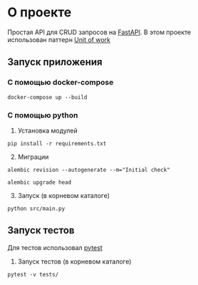 # О проекте
Простая API для CRUD запросов на [FastAPI](https://github.com/tiangolo/fastapi).
В этом проекте использован паттерн [Unit of work](https://en.wikipedia.org/wiki/Unit_of_work)

## Запуск приложения

### С помощью docker-compose 
```
docker-compose up --build
```

### С помощью python
1. Установка модулей
```
pip install -r requirements.txt
```
2. Миграции
```
alembic revision --autogenerate --m="Initial check"
```
```
alembic upgrade head
```

3. Запуск (в корневом каталоге)
```
python src/main.py
```

## Запуск тестов
Для тестов использовал [pytest](https://pypi.org/project/pytest/)
1. Запуск тестов (в корневом каталоге)
```
pytest -v tests/
```

